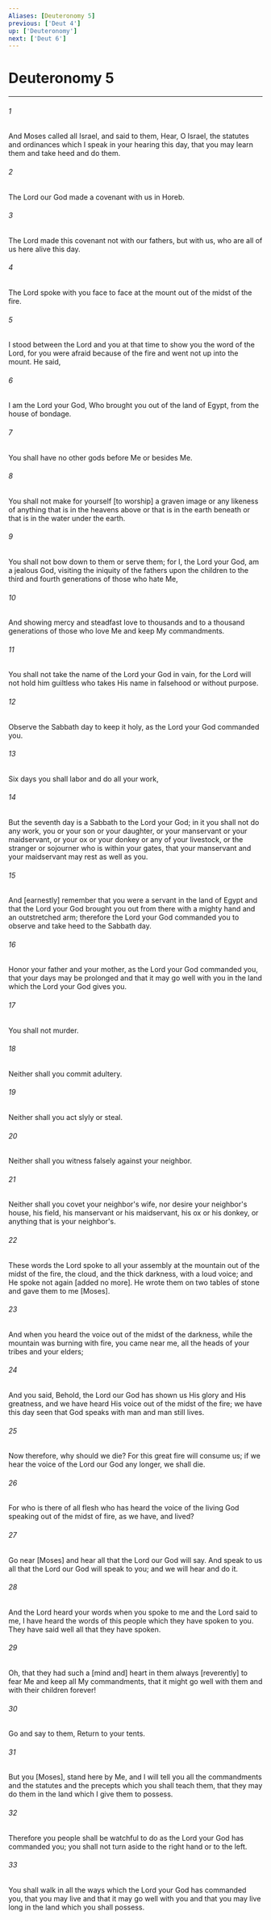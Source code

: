 ```yaml
---
Aliases: [Deuteronomy 5]
previous: ['Deut 4']
up: ['Deuteronomy']
next: ['Deut 6']
---
```

# Deuteronomy 5

***

###### 1 

And Moses called all Israel, and said to them, Hear, O Israel, the statutes and ordinances which I speak in your hearing this day, that you may learn them and take heed and do them. 

###### 2 

The Lord our God made a covenant with us in Horeb. 

###### 3 

The Lord made this covenant not with our fathers, but with us, who are all of us here alive this day. 

###### 4 

The Lord spoke with you face to face at the mount out of the midst of the fire. 

###### 5 

I stood between the Lord and you at that time to show you the word of the Lord, for you were afraid because of the fire and went not up into the mount. He said, 

###### 6 

I am the Lord your God, Who brought you out of the land of Egypt, from the house of bondage. 

###### 7 

You shall have no other gods before Me or besides Me. 

###### 8 

You shall not make for yourself [to worship] a graven image or any likeness of anything that is in the heavens above or that is in the earth beneath or that is in the water under the earth. 

###### 9 

You shall not bow down to them or serve them; for I, the Lord your God, am a jealous God, visiting the iniquity of the fathers upon the children to the third and fourth generations of those who hate Me, 

###### 10 

And showing mercy and steadfast love to thousands and to a thousand generations of those who love Me and keep My commandments. 

###### 11 

You shall not take the name of the Lord your God in vain, for the Lord will not hold him guiltless who takes His name in falsehood or without purpose. 

###### 12 

Observe the Sabbath day to keep it holy, as the Lord your God commanded you. 

###### 13 

Six days you shall labor and do all your work, 

###### 14 

But the seventh day is a Sabbath to the Lord your God; in it you shall not do any work, you or your son or your daughter, or your manservant or your maidservant, or your ox or your donkey or any of your livestock, or the stranger or sojourner who is within your gates, that your manservant and your maidservant may rest as well as you. 

###### 15 

And [earnestly] remember that you were a servant in the land of Egypt and that the Lord your God brought you out from there with a mighty hand and an outstretched arm; therefore the Lord your God commanded you to observe and take heed to the Sabbath day. 

###### 16 

Honor your father and your mother, as the Lord your God commanded you, that your days may be prolonged and that it may go well with you in the land which the Lord your God gives you. 

###### 17 

You shall not murder. 

###### 18 

Neither shall you commit adultery. 

###### 19 

Neither shall you act slyly or steal. 

###### 20 

Neither shall you witness falsely against your neighbor. 

###### 21 

Neither shall you covet your neighbor's wife, nor desire your neighbor's house, his field, his manservant or his maidservant, his ox or his donkey, or anything that is your neighbor's. 

###### 22 

These words the Lord spoke to all your assembly at the mountain out of the midst of the fire, the cloud, and the thick darkness, with a loud voice; and He spoke not again [added no more]. He wrote them on two tables of stone and gave them to me [Moses]. 

###### 23 

And when you heard the voice out of the midst of the darkness, while the mountain was burning with fire, you came near me, all the heads of your tribes and your elders; 

###### 24 

And you said, Behold, the Lord our God has shown us His glory and His greatness, and we have heard His voice out of the midst of the fire; we have this day seen that God speaks with man and man still lives. 

###### 25 

Now therefore, why should we die? For this great fire will consume us; if we hear the voice of the Lord our God any longer, we shall die. 

###### 26 

For who is there of all flesh who has heard the voice of the living God speaking out of the midst of fire, as we have, and lived? 

###### 27 

Go near [Moses] and hear all that the Lord our God will say. And speak to us all that the Lord our God will speak to you; and we will hear and do it. 

###### 28 

And the Lord heard your words when you spoke to me and the Lord said to me, I have heard the words of this people which they have spoken to you. They have said well all that they have spoken. 

###### 29 

Oh, that they had such a [mind and] heart in them always [reverently] to fear Me and keep all My commandments, that it might go well with them and with their children forever! 

###### 30 

Go and say to them, Return to your tents. 

###### 31 

But you [Moses], stand here by Me, and I will tell you all the commandments and the statutes and the precepts which you shall teach them, that they may do them in the land which I give them to possess. 

###### 32 

Therefore you people shall be watchful to do as the Lord your God has commanded you; you shall not turn aside to the right hand or to the left. 

###### 33 

You shall walk in all the ways which the Lord your God has commanded you, that you may live and that it may go well with you and that you may live long in the land which you shall possess.
